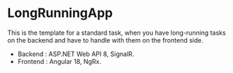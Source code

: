 # LongRunningApp

This is the template for a standard task, when you have long-running tasks on the backend and have to handle with them on the frontend side.
- Backend : ASP.NET Web API 8, SignalR.
- Frontend : Angular 18, NgRx.
